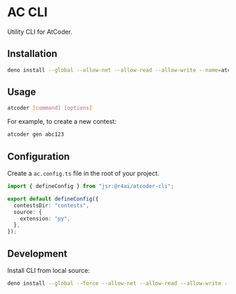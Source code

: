 # AC CLI

Utility CLI for AtCoder.

## Installation

```sh
deno install --global --allow-net --allow-read --allow-write --name=atcoder jsr:@r4ai/atcoder-cli
```

## Usage

```sh
atcoder [command] [options]
```

For example, to create a new contest:

```sh
atcoder gen abc123
```

## Configuration

Create a `ac.config.ts` file in the root of your project.

```ts
import { defineConfig } from "jsr:@r4ai/atcoder-cli";

export default defineConfig({
  contestsDir: "contests",
  source: {
    extension: "py",
  },
});
```

## Development

Install CLI from local source:

```sh
deno install --global --force --allow-net --allow-read --allow-write --config=deno.jsonc --name=atcoder ./src/main.ts
```
